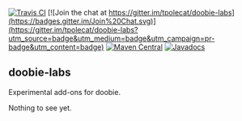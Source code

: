 [![Travis CI](https://travis-ci.org/tpolecat/doobie-labs.svg?branch=series%2F0.5.x)](https://travis-ci.org/tpolecat/doobie-labs)
[![Join the chat at https://gitter.im/tpolecat/doobie-labs](https://badges.gitter.im/Join%20Chat.svg)](https://gitter.im/tpolecat/doobie-labs?utm_source=badge&utm_medium=badge&utm_campaign=pr-badge&utm_content=badge)
[![Maven Central](https://img.shields.io/maven-central/v/org.tpolecat/doobie-labs-core_2.12.svg)](https://maven-badges.herokuapp.com/maven-central/org.tpolecat/doobie-labs-core_2.12)
[![Javadocs](https://javadoc.io/badge/org.tpolecat/doobie-labs-core_2.12.svg)](https://javadoc.io/doc/org.tpolecat/doobie-labs-core_2.12)

## doobie-labs

Experimental add-ons for doobie.

Nothing to see yet.

